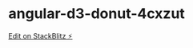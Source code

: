 # angular-d3-donut-4cxzut

[Edit on StackBlitz ⚡️](https://stackblitz.com/edit/angular-d3-donut-4cxzut)